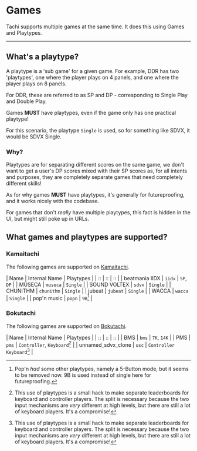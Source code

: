 # Games

Tachi supports multiple games at the same time. It does
this using Games and Playtypes.

*****

## What's a playtype?

A playtype is a 'sub game' for a given game. For example,
DDR has two 'playtypes', one where the player plays on 4
panels, and one where the player plays on 8 panels.

For DDR, these are referred to as SP and DP - corresponding
to Single Play and Double Play.

Games **MUST** have playtypes, even if the game only has
one practical playtype!

For this scenario, the playtype `Single` is used, so for
something like SDVX, it would be SDVX Single.

### Why?

Playtypes are for separating different scores on the same
game, we don't want to get a user's DP scores mixed with
their SP scores as, for all intents and purposes, they are
completely separate games that need completely different
skills!

As for why games **MUST** have playtypes, it's generally
for futureproofing, and it works nicely with the codebase.

For games that don't *really* have multiple playtypes, this
fact is hidden in the UI, but might still poke up in URLs.

## What games and playtypes are supported?

### Kamaitachi

The following games are supported on [Kamaitachi](https://kamai.tachi.ac).

| Name | Internal Name | Playtypes |
| :: | :: | :: |
| beatmania IIDX | `iidx` | `SP`, `DP` |
| MÚSECA | `museca` | `Single` |
| SOUND VOLTEX | `sdvx` | `Single` |
| CHUNITHM | `chunithm` | `Single` |
| jubeat | `jubeat` | `Single` |
| WACCA | `wacca` | `Single` |
| pop'n music | `popn` | `9B`[^1] |
<!-- | Dance Dance Revolution | `ddr` | `SP`, `DP` | -->
<!-- | GITADORA | `gitadora` | `Gita`, `Dora` | -->
<!-- | maimai | `maimai` | `Single` | -->

### Bokutachi

The following games are supported on [Bokutachi](https://boku.tachi.ac).

| Name | Internal Name | Playtypes |
| :: | :: | :: |
| BMS | `bms` | `7K`, `14K` |
| PMS | `pms` | `Controller`, `Keyboard`[^2] |
| unnamed_sdvx_clone | `usc` | `Controller` `Keyboard`[^2] |



[^1]: Pop'n *had* some other playtypes, namely a 5-Button mode, but it seems to be removed now. 9B is used instead of single here for futureproofing.
[^2]: This use of playtypes is a small hack to make separate leaderboards for keyboard and controller players. The split is necessary because the two input mechanisms are *very* different at high levels, but there are still a lot of keyboard players. It's a compromise!